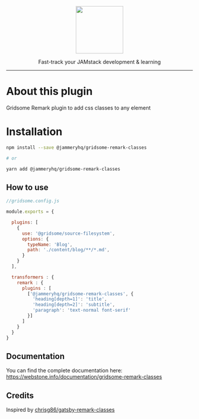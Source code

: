 <div align="center">

<a href="https://www.jammeryhq.com" title="JammeryHQ" target="_blank">

  <img src="https://jammeryhq.com/jammeryhq.png" width="128" />
  
</a>

<p>
Fast-track your JAMstack development & learning
</p>
</div>

<hr />

# About this plugin

Gridsome Remark plugin to add css classes to any element

# Installation

```bash
npm install --save @jammeryhq/gridsome-remark-classes

# or

yarn add @jammeryhq/gridsome-remark-classes
```

## How to use

```js
//gridsome.config.js

module.exports = {

  plugins: [
    {
      use: '@gridsome/source-filesystem',
      options: {
        typeName: 'Blog',
        path: './content/blog/**/*.md',
      }
    }
  ],

  transformers : {
    remark : {
      plugins : [
        ['@jammeryhq/gridsome-remark-classes', {
          'heading[depth=1]': 'title',
          'heading[depth=2]': 'subtitle',
          'paragraph': 'text-normal font-serif'
        }]
      ]
    }
  }
}
```
## Documentation

You can find the complete documentation here: https://webstone.info/documentation/gridsome-remark-classes

## Credits

Inspired by [chrisg86/gatsby-remark-classes](https://github.com/chrisg86/gatsby-remark-classes)
